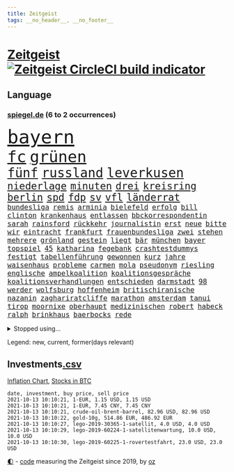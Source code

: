 ```yaml
---
title: Zeitgeist
tags: __no_header__, __no_footer__
---
```


# [Zeitgeist](https://oliz.io/zeitgeist/) [![Zeitgeist CircleCI build indicator](https://circleci.com/gh/ooz/zeitgeist.svg?style=shield)](https://circleci.com/gh/ooz/zeitgeist)

## Language

<h3><a href="https://www.spiegel.de" target="_blank">spiegel.de</a> (6 to 2 occurrences)</h3>
<p style="font-family:monospace">
<span style="font-size:32pt"><a href="news_links.html#bayern" class="current">bayern</a></span>
<br>
<span style="font-size:27pt"><a href="news_links.html#fc" class="current">fc</a></span>
<span style="font-size:27pt"><a href="news_links.html#grünen" class="current">grünen</a></span>
<br>
<span style="font-size:22pt"><a href="news_links.html#fünf" class="current">fünf</a></span>
<span style="font-size:22pt"><a href="news_links.html#russland" class="current">russland</a></span>
<span style="font-size:22pt"><a href="news_links.html#leverkusen" class="current">leverkusen</a></span>
<br>
<span style="font-size:17pt"><a href="news_links.html#niederlage" class="current">niederlage</a></span>
<span style="font-size:17pt"><a href="news_links.html#minuten" class="current">minuten</a></span>
<span style="font-size:17pt"><a href="news_links.html#drei" class="current">drei</a></span>
<span style="font-size:17pt"><a href="news_links.html#kreisring" class="new">kreisring</a></span>
<span style="font-size:17pt"><a href="news_links.html#berlin" class="current">berlin</a></span>
<span style="font-size:17pt"><a href="news_links.html#spd" class="current">spd</a></span>
<span style="font-size:17pt"><a href="news_links.html#fdp" class="current">fdp</a></span>
<span style="font-size:17pt"><a href="news_links.html#sv" class="current">sv</a></span>
<span style="font-size:17pt"><a href="news_links.html#vfl" class="current">vfl</a></span>
<span style="font-size:17pt"><a href="news_links.html#länderrat" class="new">länderrat</a></span>
<br>
<span style="font-size:12pt"><a href="news_links.html#bundesliga" class="current">bundesliga</a></span>
<span style="font-size:12pt"><a href="news_links.html#remis" class="current">remis</a></span>
<span style="font-size:12pt"><a href="news_links.html#arminia" class="current">arminia</a></span>
<span style="font-size:12pt"><a href="news_links.html#bielefeld" class="current">bielefeld</a></span>
<span style="font-size:12pt"><a href="news_links.html#erfolg" class="current">erfolg</a></span>
<span style="font-size:12pt"><a href="news_links.html#bill" class="current">bill</a></span>
<span style="font-size:12pt"><a href="news_links.html#clinton" class="current">clinton</a></span>
<span style="font-size:12pt"><a href="news_links.html#krankenhaus" class="current">krankenhaus</a></span>
<span style="font-size:12pt"><a href="news_links.html#entlassen" class="current">entlassen</a></span>
<span style="font-size:12pt"><a href="news_links.html#bbckorrespondentin" class="current">bbckorrespondentin</a></span>
<span style="font-size:12pt"><a href="news_links.html#sarah" class="current">sarah</a></span>
<span style="font-size:12pt"><a href="news_links.html#rainsford" class="current">rainsford</a></span>
<span style="font-size:12pt"><a href="news_links.html#rückkehr" class="current">rückkehr</a></span>
<span style="font-size:12pt"><a href="news_links.html#journalistin" class="current">journalistin</a></span>
<span style="font-size:12pt"><a href="news_links.html#erst" class="current">erst</a></span>
<span style="font-size:12pt"><a href="news_links.html#neue" class="current">neue</a></span>
<span style="font-size:12pt"><a href="news_links.html#bitte" class="current">bitte</a></span>
<span style="font-size:12pt"><a href="news_links.html#wir" class="current">wir</a></span>
<span style="font-size:12pt"><a href="news_links.html#eintracht" class="current">eintracht</a></span>
<span style="font-size:12pt"><a href="news_links.html#frankfurt" class="current">frankfurt</a></span>
<span style="font-size:12pt"><a href="news_links.html#frauenbundesliga" class="current">frauenbundesliga</a></span>
<span style="font-size:12pt"><a href="news_links.html#zwei" class="current">zwei</a></span>
<span style="font-size:12pt"><a href="news_links.html#stehen" class="current">stehen</a></span>
<span style="font-size:12pt"><a href="news_links.html#mehrere" class="current">mehrere</a></span>
<span style="font-size:12pt"><a href="news_links.html#grönland" class="current">grönland</a></span>
<span style="font-size:12pt"><a href="news_links.html#gestein" class="current">gestein</a></span>
<span style="font-size:12pt"><a href="news_links.html#liegt" class="current">liegt</a></span>
<span style="font-size:12pt"><a href="news_links.html#bär" class="current">bär</a></span>
<span style="font-size:12pt"><a href="news_links.html#münchen" class="current">münchen</a></span>
<span style="font-size:12pt"><a href="news_links.html#bayer" class="current">bayer</a></span>
<span style="font-size:12pt"><a href="news_links.html#topspiel" class="current">topspiel</a></span>
<span style="font-size:12pt"><a href="news_links.html#45" class="current">45</a></span>
<span style="font-size:12pt"><a href="news_links.html#katharina" class="current">katharina</a></span>
<span style="font-size:12pt"><a href="news_links.html#fegebank" class="new">fegebank</a></span>
<span style="font-size:12pt"><a href="news_links.html#crashtestdummys" class="new">crashtestdummys</a></span>
<span style="font-size:12pt"><a href="news_links.html#festigt" class="new">festigt</a></span>
<span style="font-size:12pt"><a href="news_links.html#tabellenführung" class="current">tabellenführung</a></span>
<span style="font-size:12pt"><a href="news_links.html#gewonnen" class="current">gewonnen</a></span>
<span style="font-size:12pt"><a href="news_links.html#kurz" class="current">kurz</a></span>
<span style="font-size:12pt"><a href="news_links.html#jahre" class="current">jahre</a></span>
<span style="font-size:12pt"><a href="news_links.html#waisenhaus" class="new">waisenhaus</a></span>
<span style="font-size:12pt"><a href="news_links.html#probleme" class="current">probleme</a></span>
<span style="font-size:12pt"><a href="news_links.html#carmen" class="new">carmen</a></span>
<span style="font-size:12pt"><a href="news_links.html#mola" class="new">mola</a></span>
<span style="font-size:12pt"><a href="news_links.html#pseudonym" class="new">pseudonym</a></span>
<span style="font-size:12pt"><a href="news_links.html#riesling" class="new">riesling</a></span>
<span style="font-size:12pt"><a href="news_links.html#englische" class="current">englische</a></span>
<span style="font-size:12pt"><a href="news_links.html#ampelkoalition" class="current">ampelkoalition</a></span>
<span style="font-size:12pt"><a href="news_links.html#koalitionsgespräche" class="new">koalitionsgespräche</a></span>
<span style="font-size:12pt"><a href="news_links.html#koalitionsverhandlungen" class="current">koalitionsverhandlungen</a></span>
<span style="font-size:12pt"><a href="news_links.html#entschieden" class="current">entschieden</a></span>
<span style="font-size:12pt"><a href="news_links.html#darmstadt" class="current">darmstadt</a></span>
<span style="font-size:12pt"><a href="news_links.html#98" class="current">98</a></span>
<span style="font-size:12pt"><a href="news_links.html#werder" class="current">werder</a></span>
<span style="font-size:12pt"><a href="news_links.html#wolfsburg" class="current">wolfsburg</a></span>
<span style="font-size:12pt"><a href="news_links.html#hoffenheim" class="current">hoffenheim</a></span>
<span style="font-size:12pt"><a href="news_links.html#britischiranische" class="new">britischiranische</a></span>
<span style="font-size:12pt"><a href="news_links.html#nazanin" class="new">nazanin</a></span>
<span style="font-size:12pt"><a href="news_links.html#zaghariratcliffe" class="new">zaghariratcliffe</a></span>
<span style="font-size:12pt"><a href="news_links.html#marathon" class="current">marathon</a></span>
<span style="font-size:12pt"><a href="news_links.html#amsterdam" class="current">amsterdam</a></span>
<span style="font-size:12pt"><a href="news_links.html#tanui" class="new">tanui</a></span>
<span style="font-size:12pt"><a href="news_links.html#tirop" class="new">tirop</a></span>
<span style="font-size:12pt"><a href="news_links.html#moornixe" class="new">moornixe</a></span>
<span style="font-size:12pt"><a href="news_links.html#oberhaupt" class="current">oberhaupt</a></span>
<span style="font-size:12pt"><a href="news_links.html#medizinischen" class="current">medizinischen</a></span>
<span style="font-size:12pt"><a href="news_links.html#robert" class="current">robert</a></span>
<span style="font-size:12pt"><a href="news_links.html#habeck" class="current">habeck</a></span>
<span style="font-size:12pt"><a href="news_links.html#ralph" class="current">ralph</a></span>
<span style="font-size:12pt"><a href="news_links.html#brinkhaus" class="current">brinkhaus</a></span>
<span style="font-size:12pt"><a href="news_links.html#baerbocks" class="current">baerbocks</a></span>
<span style="font-size:12pt"><a href="news_links.html#rede" class="current">rede</a></span>
</p>
<details>
<summary>Stopped using...</summary>
<p class="former" style="font-size:12pt">
bergen(361) anscheinend(360) beobachten(360) coronamaßnahmen(360) lebenslanger(360) mittelfeldspieler(360) nationalspieler(360) witz(360) arm(359) filialen(359) kitas(359) torjäger(359) ungewöhnlich(359) verpflichtet(359) 110(358) anerkannt(358) machtkampf(358) sperre(358) strafen(358) vermögen(358) antarktis(357) austritt(357) beschäftigten(357) bewerber(357) bitten(357) exemplare(357) gegenseitig(357) humanitäre(357) katze(357) märz(357) niedersächsischen(357) schweizer(357) wichtigen(357) befand(356) behörde(356) beschleunigt(356) beschädigt(356) durchaus(356) kaufen(356) konkurrenten(356) rad(356) rettungsaktion(356) rostock(356) ruf(356) rückschlag(356) angeordnet(355) argumente(355) bedenken(355) großteil(355) jubiläum(355) kontrollieren(355) ließen(355) mitunter(355) sibirien(355) vorbild(355) 33(354) 44(354) anne(354) asien(354) becker(354) betreiber(354) brände(354) carsten(354) erheblich(354) ernsthaften(354) funktionieren(354) häufen(354) jedes(354) kieler(354) konzept(354) manöver(354) modernen(354) namens(354) schwierigen(354) spuren(354) stolz(354) verschaffen(354) verschärfung(354) geburtstag(353) gereist(353) hinterlassen(353) laden(353) lob(353) lohn(353) melden(353) moderator(353) märchen(353) präsidentschaftswahl(353) verfügung(353) vorliegt(353) audi(352) aufgeben(352) blicken(352) bot(352) dauer(352) eindruck(352) erheben(352) flaschen(352) gelegenheit(352) gott(352) infizierte(352) jünger(352) lewandowski(352) lieben(352) nahverkehr(352) obama(352) streng(352) träumen(352) valley(352) verabschiedet(352) verbraucherschützer(352) verfügt(352) verstorbenen(352) verurteilte(352) videobotschaft(352) wiederwahl(352) wild(352) bestätigen(351) bewertet(351) drehen(351) eingebrochen(351) fliehen(351) hotspots(351) konflikt(351) landesregierung(351) nationalmannschaft(351) positiven(351) radikale(351) rat(351) rest(351) stets(351) vereinten(351) vergleicht(351) weitet(351) wettbewerb(351) abgesagt(350) beispielen(350) christopher(350) coronawarnapp(350) europäischer(350) extreme(350) fragt(350) infizieren(350) infizierten(350) kraftvoll(350) lustig(350) position(350) schmidt(350) studentin(350) website(350) überlegen(350) ausbreitung(349) digitale(349) entlassung(349) fatal(349) osnabrück(349) parteifreunde(349) raketen(349) reagierte(349) rekordhoch(349) talent(349) teilgenommen(349) unterschiedlich(349) unterstützer(349) usbürger(349) viktor(349) wies(349) zweier(349) ansichten(348) ausgleich(348) bmw(348) sperrt(348) suspendiert(348) ausschuss(347) besetzt(347) djokovic(347) jüngste(347) meister(347) rotrotgrün(347) spanier(347) telekom(347) dresdner(346) eskaliert(346) gebiet(346) image(346) schnelltests(346) schnitt(346) schülerinnen(346) verkaufen(346) vernachlässigt(346) versteckt(346) branchen(345) breiten(345) dicht(345) dieselskandal(345) drohungen(345) jackson(345) rettungskräfte(345) siegte(345) usschauspieler(345) angerichtet(344) gebraucht(344) massenhaft(344) veranstalter(344) verhängnis(344) verschwiegen(344) vertrauen(344) absolut(343) aktiv(343) berät(343) ergibt(343) funktionäre(343) gazastreifen(343) heil(343) hubertus(343) libyen(343) negativen(343) nutzten(343) satz(343) schwanger(343) trauen(343) eigener(342) gastbeitrag(342) haftstrafen(342) hansgeorg(342) reiste(342) restaurant(342) symbol(342) wirecardskandal(342) ansprache(341) berühmte(341) deals(341) kindesmissbrauch(341) mieten(341) sehnsucht(341) wende(341) boateng(340) bundesstaat(340) can(340) drastische(340) erkrankt(340) jérôme(340) kindes(340) nachweis(340) pjöngjang(340) verlauf(340) licht(339) reichlich(339) seltsame(339) sicheren(339) umweltschutz(339) viertelfinale(339) entsprechend(338) homosexuellen(338) provokation(338) verkehrsunfall(338) überschwemmungen(338) auskunft(337) balance(337) experiment(337) gefragt(337) gegnern(337) hielten(337) kaiser(337) kürzlich(337) le(337) mancher(337) verstanden(337) claudia(336) filme(336) auktion(335) hürde(335) mutmaßlichem(335) risiken(335) verbessern(335) verwaltungsgericht(335) vorgegangen(335) genauso(334) indem(334) telefon(334) bat(333) fan(333) gelder(333) kluge(333) limit(333) milliardenhilfen(333) usdollar(333) bezahlung(332) einnahmen(332) exporte(332) hinweg(332) ostsee(332) projekte(332) schießen(332) verschwörung(332) angehörigen(331) begriff(331) beitrag(330) hausarrest(330) nationalen(330) umgeht(330) unabhängig(330) vorbereiten(330) zurückgegangen(330) artikel(329) frisch(329) sage(329) tennisprofi(329) top(329) fortschritte(328) königsklasse(328) verkürzt(328) vertuscht(328) läden(327) panik(327) budapest(326) coronazeit(326) spaltung(326) telegram(326) angezeigt(325) digital(325) einbrecher(325) klassische(325) angekündigten(324) coronaauflagen(324) flagge(324) gelingen(324) abermals(323) cas(323) kapitel(323) leider(322) angehen(321) fertig(321) zuspruch(321) chemikalien(320) dramatischen(320) karten(320) sinkende(320) thüringer(320) trauern(320) verschafft(319) gefühl(317) staus(317) bewältigen(316) bewaffneten(315) grünenchefin(315) ermordete(313) senioren(313) justizministerin(311) überfall(311) 91(310) gewannen(310) wiedergewählt(310) verübt(309) syrischen(308) normalerweise(307) desto(306) bundestagswahlkampf(305) verpflichten(305) ferien(304) spacex(304) baldige(303) staatsoberhaupt(302) wasserstoff(302) rakete(301) statue(301) ussängerin(301) impfzentrum(300) entspannt(299) premiers(299) dieb(298) höcke(298) truppenabzug(297) unrealistisch(297) zweck(297) gala(296) antony(295) farbe(295) hitler(295) beheben(293) mietendeckel(293) versteckte(293) abschluss(292) krawalle(292) bonn(291) versicherer(291) bundespräsidenten(290) regimes(290) quadratmeter(289) dominik(288) ärgern(288) transparenz(286) 1971(285) trugen(284) bunt(280) unfällen(280) heimatstadt(279) eckpunkte(277) trikots(277) aufstehen(276) streamingdienste(276) curevac(274) badenwürttembergischen(273) hassan(271) 150000(270) bewusstsein(269) freigelassen(269) erneuerbare(268) unternehmerin(268) flieger(263) trocken(261) polizeiruf(260) schwangerschaftsabbrüche(259) eingehen(258) verbraucht(258) entgehen(257) schulabschluss(254) strafgerichtshof(253) grunde(250) niederländer(250) rasche(250) tübinger(250) fragwürdigen(249) burg(245) unterscheidet(245) blockierten(242) fotografiert(242) westliche(242) konfrontation(241) regelmäßige(241) heikel(240) homeschooling(237) prinzen(237) gaspipeline(235) goldbarren(233) entsprechenden(232) ungemütlich(231) flächendeckend(230) unterschriften(230) schuljahr(229) infrastruktur(227) ergab(226) sicherheitskräften(226) potenziell(225) fahrten(224) vormarsch(224) argumentiert(223) härtesten(223) silber(221) bayreuth(220) fahrbahn(219) wetters(218) vereint(217) bein(214) unverletzt(214) neuss(212) strich(211) autobahnen(210) luxus(210) gaza(207) techkonzerne(207) worüber(207) carlos(206) freigabe(206) gebühren(205) konfliktberaterin(203) wawrzinek(203) abheben(199) warren(199) fehlverhaltens(198) russe(198) kriege(197) cdumann(194) rum(194) holten(193) teenagerin(193) lokführern(192) häme(189) südamerika(188) homosexueller(186) zugspitze(185) geschützte(184) interessante(184) nagelsmann(184) nordwesten(184) trikot(184) bewirbt(183) einfangen(180) impftempo(180) übersetzen(180) erlaubnis(179) realistisch(179) schenkt(178) schlagabtausch(178) bemühen(177) vergiftete(177) auswärtiges(176) solidarisiert(175) hilfreich(174) übrig(174) arbeitszeit(173) lobbycontrol(172) nachschub(172) 2026(171) bedankte(171) fahrlässig(170) philips(170) berechtigt(168) bundesstaaten(168) moderation(168) scharfen(168) zahlungsmittel(167) bewältigt(166) spiegellesern(165) flugzeugs(164) zunehmen(163) financial(159) finanziert(159) neuerdings(159) serge(159) stoltenberg(158) zugreifen(158) idol(157) weltgrößten(157) alibaba(156) pcrtests(156) umfragetief(156) verkünden(156) kommender(154) milliardenschweren(154) afghanistanabzug(153) niemandem(152) afghanischen(150) wissenschaftliche(149) umwelthilfe(148) zunichte(148) bouffier(147) simone(147) wagt(147) eingebracht(146) filmfestspiele(146) eubehörde(145) traumatischen(145) zynismus(145) fregatte(144) normales(144) eingedämmt(143) erlässt(143) petersburg(143) sankt(143) unfälle(143) verwüstet(142) daneben(141) erstem(141) jüngst(141) kane(141) oktoberfest(141) zugesagt(141) label(140) oldenburg(140) bezahlte(139) johanna(138) protestaktionen(138) entweder(137) spdchef(136) zwickau(136) mikrochips(135) 2045(134) bafög(133) ziemiak(133) deuten(131) krieges(131) potsdamer(131) schwerste(131) 25jährige(130) badewanne(130) bnd(130) beworfen(129) lohnniveau(129) maaßens(129) amateure(127) kreise(126) beschrieben(125) fed(125) engagiert(124) arbeitsmarkt(123) hiphop(123) lokführer(123) sächsische(123) erklimmen(122) hackergruppe(122) pop(122) sicherheitsgründen(122) bereichern(121) ost(121) ökosystem(121) erreichten(120) fahne(120) lahmzulegen(120) neunjähriger(120) verursachen(120) mtv(119) jemanden(118) ermahnt(117) lernrückstände(117) befugnisse(116) deutschkolumne(116) plakat(116) agüero(115) jahresende(115) misstrauen(115) spiegelreporter(115) angeschlagene(114) tarifkonflikt(114) verließ(114) ashley(113) geschlampt(113) unionskanzlerkandidaten(113) wiederbelebt(112) armenvierteln(111) karim(111) millionenstadt(111) wiederbeleben(110) lago(109) lügnerin(109) maggiore(109) tormaschine(109) angeblichem(108) argument(108) bauernhof(108) fehlers(108) finger(108) zwischenlandung(108) überstand(108) transfers(107) benzinpreise(106) tribüne(106) unterbinden(106) verendeten(106) zehntausend(106) aufgedeckt(105) dauerhaften(105) fehlte(105) center(104) forscherinnen(104) höherer(104) osaka(104) scheiterten(104) 1998(103) berge(103) versammelten(103) familienplanung(102) hakt(102) umfassende(102) verstießen(102) 86(101) benzinpreis(101) kerber(101) lokal(101) erzbischofs(100) novak(100) geregelt(99) 218(98) befeuert(98) kopie(98) lobbyismus(98) perry(98) rohstoffe(98) 27jährige(97) arte(97) dallas(97) gepflegt(97) haderte(97) rereportage(97) terroranschlag(97) warb(97) streben(96) wenigsten(96) arme(95) boten(95) bundestagskandidaten(95) lee(95) profil(95) rechtswidrig(95) stehe(95) u(95) delta(94) differenzen(94) reformer(94) sicherheitsrat(94) verurteilter(94) azubis(93) notwendig(93) preußen(93) sowjetunion(93) erbeutet(92) jahrelange(92) monza(92) djoković(91) hinwegtäuschen(91) betätigt(90) hintertür(90) machtwechsel(90) naturkatastrophen(90) trotzt(90) auftaktsieg(89) bucht(89) fußballnationalspieler(89) gegenspieler(89) kinderreporter(89) korsika(89) merkwürdigen(89) prangt(89) serbe(89) trade(89) apokalyptische(88) enttäuschend(88) irre(88) neidisch(88) rohrbach(88) sogleich(88) verbotene(88) veränderung(88) wimbledon(88) 1962(87) andernfalls(87) beispiele(87) defekter(87) ewigkeit(87) fratzscher(87) gewaltiges(87) haupttäter(87) schlimmeres(87) smarte(87) adrian(86) angespannte(86) aufhört(86) bemängelt(86) danny(86) diwchef(86) dopingsperre(86) drogendealer(86) instrumente(86) lkwanhänger(86) schlechtere(86) erhöhtes(85) fitnesstrainer(85) misshandlung(85) prophezeit(85) siebte(85) stromleitungen(85) verliebt(85) bemannte(84) cloppenburg(84) ungeklärten(84) besseres(83) erhebung(83) fluchen(83) kalte(83) ordner(83) wiederaufnahme(83) zensieren(83) ehegattensplitting(82) farah(82) senatoren(82) volksfest(82) bürgerkriegsland(81) norm(81) sprunghaft(81) teufel(81) zugelegt(81) feuern(80) floridas(80) vierjährige(80) anwohnern(79) bolsonaros(79) chilenischen(79) zeitreise(79) angesehen(78) autobahnbrücke(78) dick(78) halbjahr(78) niedriger(78) tendenz(78) altstar(77) hedgefonds(77) klassenfahrt(77) lyra(77) warnungen(77) bay(76) storniert(76) tampa(76) verbrannte(76) maskengeschäfte(75) tätig(75) beschuldigen(74) justizstreit(74) knackt(74) panda(74) sammler(74) venedig(74) alqaida(73) autoren(73) erfolglosen(73) terrorgruppe(73) ansteckung(72) aufzeichnungen(72) erobert(72) haie(72) umweltverbände(72) vwtochter(72) zeitfahren(72) batterien(71) bedankt(71) evp(71) heroin(71) monatlich(71) niedrigzinspolitik(71) wesentliche(71) wohnungsbrand(71) abgesehen(70) allesamt(70) aufzubauen(70) chancengleichheit(70) dieselaffäre(70) freudentränen(70) haitis(70) jovenel(70) moïse(70) richardson(70) sha'carri(70) sicherem(70) sigmar(70) bayaz(69) danyal(69) roter(69) sicherheitsforscherin(69) 18jährige(68) amsterdamer(68) gegenwart(68) rechtskurs(68) begrenzten(67) debütant(67) fachleuten(67) heinzchristian(67) hits(67) saßen(67) strache(67) wehe(67) 24jährigen(66) madonna(66) mob(66) nürnberger(66) pfiffen(66) aushalten(65) einbindung(65) flüchtlingsunterkunft(65) gruppierungen(65) kindergärten(65) verdrängt(65) ausgefallen(64) beeindruckend(64) ergriff(64) feueralarm(64) kleinkinder(64) rohstoff(64) verleger(64) begrüßung(63) filmfestival(63) kartellbehörde(63) saugt(63) schottischen(63) schreiend(63) tags(63) texanische(63) bordtoilette(62) helfern(62) schutzmaßnahmen(62) entwicklungsländer(61) euch(61) höchstmögliche(61) maurer(61) olympiateilnahme(61) putschversuch(61) thront(61) trendwende(61) vorkrisenniveau(61) abgebaut(60) eurojackpot(60) gebot(60) südstaatenfeldherr(60) südstaatengenerals(60) brasilianischen(59) demokratenparteizentrale(59) dominieren(59) ebbe(59) freya(59) gremium(59) medienvertreter(59) u21europameister(59) ariel(58) freiwilliger(58) freundschaften(58) japanische(58) nähert(58) selbstisolation(58) verweigerer(58) designierte(57) fossilen(57) haushalten(57) hochwasserkatastrophe(57) klassischen(57) konsequentes(57) nrwministerpräsident(57) systemversagen(57) wappnen(57) zerstörten(57) geldern(56) ngos(56) stichwahl(56) zentraler(56) 31jährige(55) 380(55) erkrankungen(55) grömitz(55) saarlouis(55) schweinswal(55) berufliche(54) justizreform(54) kuriose(54) milliardenschäden(54) stürme(54) änderung(54) slam(53) spitzte(53) tal(53) zerschlagen(53) zynische(53) 80jähriger(52) antikörper(52) fethi(52) gewürgt(52) israeli(52) japans(52) judoka(52) laufrad(52) löwen(52) nourine(52) oppenheimer(52) spencer(52) verstörenden(52) websites(52) bauch(51) niederländischer(51) notoperiert(51) spike(51) versprechungen(51) afdchef(50) befürwortet(50) brandsätze(50) deutete(50) eingegriffen(50) eröffnungsspiel(50) nso(50) nützt(50) pegasus(50) winterspiele(50) coronashutdown(49) dienstagmorgen(49) ioc(49) kreisen(49) siebzigerjahren(49) 240(48) errungen(48) marken(48) met(48) müntefering(48) ordneten(48) ridley(48) selbstverständlichkeit(48) sichersten(48) staatliches(48) tunesische(48) urlaubstage(48) klassischer(47) musks(47) rap(47) reichweite(47) scott(47) standgehalten(47) verweist(47) vorausgesagt(47) beschneiden(46) drogenprozess(46) immunisieren(46) kontinente(46) looks(46) querdenkenbewegung(46) ricarda(46) schnauze(46) schwach(46) verhängten(46) vertreibung(46) analysten(45) ostseebad(45) stellvertretende(45) wettbewerbe(45) überwachungssoftware(45) aufwand(44) brille(44) folgenschweren(44) schläger(44) tarifstreit(44) überwältigt(44) anträge(43) expandieren(43) gekürzt(43) geplatzter(43) grand(43) liebeserklärung(43) sky(43) vorkämpferin(43) westküste(43) autowelt(42) cathy(42) immobilienstudie(42) influencerinnen(42) information(42) niger(42) schleichwerbung(42) schulter(42) sprint(42) 13000(41) auszustellen(41) faktencheckern(41) kollidierten(41) landeskriminalamt(41) lokführerstreik(41) manhattan(41) verschwundener(41) 69(40) happier(40) modul(40) pcrtest(40) schleppende(40) sichtlich(40) than(40) geraubt(39) gouverneurs(39) nachschubprobleme(39) roland(39) steinen(39) vizepremier(39) zuwendung(39) katastrophen(38) kremlgegner(38) privilegien(38) renovierungen(38) verstoßes(38) weselsky(38) belohnt(37) einschüchterung(37) industriebetriebe(37) wiege(37) annika(36) führer(36) gesellschaftlicher(36) konten(36) kostenloser(36) löscht(36) nebensache(36) schulzeit(36) ungewohnten(36) angestellt(35) covid19verlauf(35) gebildete(35) tarifvertrag(35) ausgeflogen(34) cbs(34) demokratiebewegung(34) nazivergleichen(34) raucher(34) schinden(34) siedler(34) unterstützerinnen(34) erwartungsdruck(33) guinea(33) jäh(33) längste(33) streitereien(33) zivilschutzminister(33) astronaut(32) vielfach(32) wahlberechtigten(32) coronaviren(31) drauf(31) fenerbahçe(31) gebrannt(31) lana(31) mesut(31) nico(31) özil(31) alpaka(30) geronimo(30) investments(30) linksextremistin(30) nationalkonservative(30) regiestar(30) rindertuberkulose(30) rundfunkgesetz(30) säuglings(30) beleuchtet(29) boxring(29) brasília(29) bürokratie(29) geflohenen(29) 1961(28) hessens(28) hochrisikogebiete(28) kameke(28) mediengesetz(28) moderner(28) nadine(28) staatsangehörigkeit(28) talibanherrschaft(28) trauerbegleiterin(28) ergeht(27) gdlchef(27) kapituliert(27) notiert(27) schürt(27) sonntagsfrage(27) vergiftung(27) iaea(26) lebensrettende(26) tägliches(26) wirtschaftskrise(26) ghani(25) rey(25) tarantino(25) ashraf(24) leidwesen(24) tierheime(24) töteten(24) ausgelegt(23) herrschern(23) leitartikel(23) social(23) spaziergang(23) zeitraum(23) auktionshaus(22) demokratin(22) entgingen(22) geleit(22) klüger(22) plänen(22) privathaushalten(22) aufzugeben(21) auswärtigen(21) beistand(21) kabuler(21) straßburg(21) lutz(20) schützten(20) staatsanwalt(20) t(20) entgegenkommen(19) hamasziele(19) stimmungshoch(19) unterschätzt(19) verstärkung(19) wahlkampfauftritt(19) börsennotierten(18) deutschdeutsche(18) diebe(18) handydaten(18) kurios(18) teilung(18) ustruppen(18) verletzungsbedingt(18) 1944(17) bayerntrainer(17) biker(17) evakuierte(17) haltern(17) nizza(17) punktet(17) ramstein(17) spektakulärste(17) entschädigungszahlung(16) genie(16) gysi(16) powell(16) angerufen(15) barents(15) filip(15) tierische(15) amrullah(14) atacamawüste(14) events(14) gebissen(14) raumanzüge(14) saleh(14) zentralasien(14) atombombe(13) auslandseinsätzen(13) benny(13) bonner(13) gantz(13) hamid(13) karzai(13) mithalten(13) stachel(13) vertretern(13) abnehmen(12) ausmacht(12) baus(12) farce(12) geführten(12) geschützten(12) jerome(12) kinderreportern(12) ortes(12) reaktiviert(12) schwarzrotgelb(12) toilette(12) weiblichen(12) yongbyon(12) zeitgleich(12) 28jahreshoch(11) alma(11) cduwirtschaftsrat(11) disqualifiziert(11) erworben(11) kommissarin(11) kooperativ(11) legitime(11)
</p>
</details>
<p>Legend: <span class="new">new</span>, <span class="current">current</span>, <span class="former">former(days relevant)</span></p>

## Investments[.csv](investments.csv)

[Inflation Chart](https://inflationchart.com),
[Stocks in BTC](https://stonksinbtc.xyz/)

```
date, investment, buy price, sell price
2021-10-13 10:10:21, 1-EUR, 1.15 USD, 1.15 USD
2021-10-13 10:10:21, 1-EUR, 7.45 CNY, 7.45 CNY
2021-10-13 10:10:21, crude-oil-brent-barrel, 82.96 USD, 82.96 USD
2021-10-13 10:10:22, gold-10g, 514.86 EUR, 486.92 EUR
2021-10-13 10:10:27, lego-2019-30365-1-satellit, 4.0 USD, 4.0 USD
2021-10-13 10:10:29, lego-2019-60224-1-satellitenwartung, 10.0 USD, 10.0 USD
2021-10-13 10:10:30, lego-2019-60225-1-rovertestfahrt, 23.0 USD, 23.0 USD
```

<footer>
<a href="javascript:toggleTheme()" class="nav">🌓</a>
- <a href="https://github.com/ooz/zeitgeist">code</a> measuring the Zeitgeist since 2019, by <a href="https://oliz.io">oz</a>
</footer>
